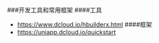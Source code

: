 ###开发工具和常用框架
####工具
- https://www.dcloud.io/hbuilderx.html
####框架
- https://uniapp.dcloud.io/quickstart